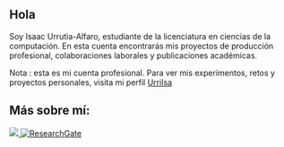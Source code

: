 ## Hola

Soy Isaac Urrutia-Alfaro, estudiante de la licenciatura en ciencias de la computación. En esta cuenta encontrarás mis proyectos de producción profesional, colaboraciones laborales y publicaciones académicas.

Nota : esta es mi cuenta profesional. Para ver mis experimentos, retos y proyectos personales, visita mi perfil [UrriIsa](https://github.com/UrriIsa)

## Más sobre mí: 

<p align="left"> 
  <a href="https://www.linkedin.com/in/isaac-urrutia-alfaro/"> 
    <img src="https://img.shields.io/badge/linkedin-0A66C2?style=for-the-badge&logo=linkedin&logoColor=white"> 
  </a> 
  <a href="https://www.researchgate.net/profile/Isaac-Urrutia-Alfaro" target="_blank">
    <img src="https://img.shields.io/badge/ResearchGate-00CCBB?style=for-the-badge&logo=researchgate&logoColor=white" alt="ResearchGate"/>
  </a>

</p>
